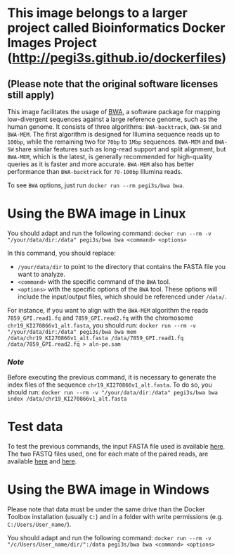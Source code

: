 # This image belongs to a larger project called Bioinformatics Docker Images Project (http://pegi3s.github.io/dockerfiles)
## (Please note that the original software licenses still apply)

This image facilitates the usage of [BWA](http://bio-bwa.sourceforge.net/), a software package for mapping low-divergent sequences against a large reference genome, such as the human genome. It consists of three algorithms: `BWA-backtrack`, `BWA-SW` and `BWA-MEM`. The first algorithm is designed for Illumina sequence reads up to `100bp`, while the remaining two for `70bp` to `1Mbp` sequences. `BWA-MEM` and `BWA-SW` share similar features such as long-read support and split alignment, but `BWA-MEM`, which is the latest, is generally recommended for high-quality queries as it is faster and more accurate. `BWA-MEM` also has better performance than `BWA-backtrack` for `70-100bp` Illumina reads.

To see `BWA` options, just run `docker run --rm pegi3s/bwa bwa`.

# Using the BWA image in Linux

You should adapt and run the following command: `docker run --rm -v "/your/data/dir:/data" pegi3s/bwa bwa <command> <options>`

In this command, you should replace:
- `/your/data/dir` to point to the directory that contains the FASTA file you want to analyze.
- `<command>` with the specific command of the `BWA` tool. 
- `<options>` with the specific options of the `BWA` tool. These options will include the input/output files, which should be referenced under `/data/`.

For instance, if you want to align with the `BWA-MEM` algorithm the reads `7859_GPI.read1.fq` and `7859_GPI.read2.fq` with the chromosome `chr19_KI270866v1_alt.fasta`, you should run: `docker run --rm -v "/your/data/dir:/data" pegi3s/bwa bwa mem /data/chr19_KI270866v1_alt.fasta /data/7859_GPI.read1.fq /data/7859_GPI.read2.fq > aln-pe.sam`

### *Note*
Before executing the previous command, it is necessary to generate the index files of the sequence `chr19_KI270866v1_alt.fasta`. To do so, you should run: `docker run --rm -v "/your/data/dir:/data" pegi3s/bwa bwa index /data/chr19_KI270866v1_alt.fasta`

# Test data
To test the previous commands, the input FASTA file used is available [here](https://raw.githubusercontent.com/pegi3s/dockerfiles/master/bwa/0.7.17/test_data/chr19_KI270866v1_alt.fasta).
The two FASTQ files used, one for each mate of the paired reads, are available [here](https://raw.githubusercontent.com/pegi3s/dockerfiles/master/bwa/0.7.17/test_data/7859_GPI.read1.fq) and [here](https://raw.githubusercontent.com/pegi3s/dockerfiles/master/bwa/0.7.17/test_data/7859_GPI.read2.fq).

# Using the BWA image in Windows

Please note that data must be under the same drive than the Docker Toolbox installation (usually `C:`) and in a folder with write permissions (e.g. `C:/Users/User_name/`).

You should adapt and run the following command: `docker run --rm -v "/c/Users/User_name/dir/":/data pegi3s/bwa bwa <command> <options>`
